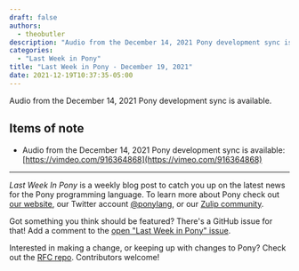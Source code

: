 ```yaml
---
draft: false
authors:
  - theobutler
description: "Audio from the December 14, 2021 Pony development sync is available."
categories:
  - "Last Week in Pony"
title: "Last Week in Pony - December 19, 2021"
date: 2021-12-19T10:37:35-05:00
---
```


Audio from the December 14, 2021 Pony development sync is available.

<!-- more -->

## Items of note

- Audio from the December 14, 2021 Pony development sync is available:
[https://vimdeo.com/916364868](https://vimeo.com/916364868)

---

_Last Week In Pony_ is a weekly blog post to catch you up on the latest news for the Pony programming language. To learn more about Pony check out [our website](https://ponylang.io), our Twitter account [@ponylang](https://twitter.com/ponylang), or our [Zulip community](https://ponylang.zulipchat.com).

Got something you think should be featured? There's a GitHub issue for that! Add a comment to the [open "Last Week in Pony" issue](https://github.com/ponylang/ponylang.github.io/issues?q=is%3Aissue+is%3Aopen+label%3Alast-week-in-pony).

Interested in making a change, or keeping up with changes to Pony? Check out the [RFC repo](https://github.com/ponylang/rfcs). Contributors welcome!
